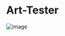 # Art-Tester

![image](https://user-images.githubusercontent.com/109199467/221353887-e2cb7295-981f-4dbd-9f58-a725b2d9c0b9.png)
